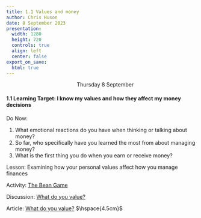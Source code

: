 ```yaml
---
title: 1.1 Values and money
author: Chris Huson
date: 8 September 2023
presentation:
  width: 1280
  height: 720
  controls: true
  align: left
  center: false
export_on_save:
  html: true
---
```


<!-- slide -->
$\hspace{5cm}$ Thursday 8 September

#### 1.1 Learning Target: I know my values and how they affect my money decisions

Do Now:  $\hspace{6cm}$

1. What emotional reactions do you have when thinking or talking about money?
2. So far, who specifically have you learned the most from about managing money?
3. What is the first thing you do when you earn or receive money?

<!-- slide -->

Lesson: Examining how your personal values affect how you manage finances $\hspace{3cm}$

Activity: [The Bean Game](1-1The-Bean-Game.pdf) $\hspace{5cm}$

Discussion: [What do you value?](https://docs.google.com/document/d/1o0B4A-anf4GrbFNRwFPaj2cSyuipT5O6Ld1QhN-peFc/edit) $\hspace{4cm}$

Article: [What do you value?](1-1What-Do-You-Value.pdf) $\hspace{4.5cm}$
